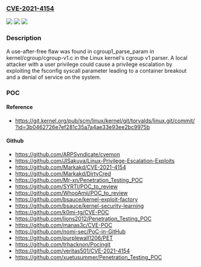 ### [CVE-2021-4154](https://cve.mitre.org/cgi-bin/cvename.cgi?name=CVE-2021-4154)
![](https://img.shields.io/static/v1?label=Product&message=kernel&color=blue)
![](https://img.shields.io/static/v1?label=Version&message=n%2Fa&color=blue)
![](https://img.shields.io/static/v1?label=Vulnerability&message=CWE-416&color=brighgreen)

### Description

A use-after-free flaw was found in cgroup1_parse_param in kernel/cgroup/cgroup-v1.c in the Linux kernel's cgroup v1 parser. A local attacker with a user privilege could cause a privilege escalation by exploiting the fsconfig syscall parameter leading to a container breakout and a denial of service on the system.

### POC

#### Reference
- https://git.kernel.org/pub/scm/linux/kernel/git/torvalds/linux.git/commit/?id=3b0462726e7ef281c35a7a4ae33e93ee2bc9975b

#### Github
- https://github.com/ARPSyndicate/cvemon
- https://github.com/JlSakuya/Linux-Privilege-Escalation-Exploits
- https://github.com/Markakd/CVE-2021-4154
- https://github.com/Markakd/DirtyCred
- https://github.com/Mr-xn/Penetration_Testing_POC
- https://github.com/SYRTI/POC_to_review
- https://github.com/WhooAmii/POC_to_review
- https://github.com/bsauce/kernel-exploit-factory
- https://github.com/bsauce/kernel-security-learning
- https://github.com/k0mi-tg/CVE-POC
- https://github.com/lions2012/Penetration_Testing_POC
- https://github.com/manas3c/CVE-POC
- https://github.com/nomi-sec/PoC-in-GitHub
- https://github.com/purplewall1206/PET
- https://github.com/trhacknon/Pocingit
- https://github.com/veritas501/CVE-2021-4154
- https://github.com/xuetusummer/Penetration_Testing_POC

